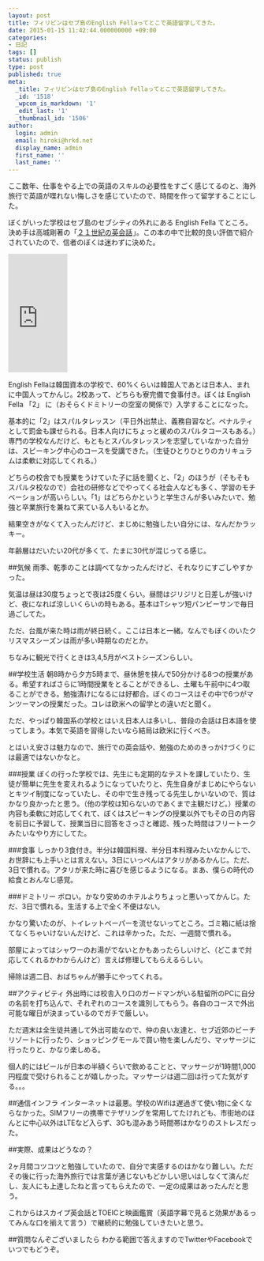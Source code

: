 ```yaml
---
layout: post
title: フィリピンはセブ島のEnglish Fellaってとこで英語留学してきた。
date: 2015-01-15 11:42:44.000000000 +09:00
categories:
- 日記
tags: []
status: publish
type: post
published: true
meta:
  _title: フィリピンはセブ島のEnglish Fellaってとこで英語留学してきた。
  _id: '1518'
  _wpcom_is_markdown: '1'
  _edit_last: '1'
  _thumbnail_id: '1506'
author:
  login: admin
  email: hiroki@hrkd.net
  display_name: admin
  first_name: ''
  last_name: ''
---
```


ここ数年、仕事をやる上での英語のスキルの必要性をすごく感じてるのと、海外旅行で英語が喋れない悔しさを感じていたので、時間を作って留学することにした。

<!--more-->

ぼくがいった学校はセブ島のセブシティの外れにある English Fella てところ。決め手は高城剛著の「<a href="http://www.amazon.co.jp/gp/product/B00FR1LGA0/ref=as_li_ss_tl?ie=UTF8&camp=247&creative=7399&creativeASIN=B00FR1LGA0&linkCode=as2&tag=og0f-22">２１世紀の英会話</a><img src="http://ir-jp.amazon-adsystem.com/e/ir?t=og0f-22&l=as2&o=9&a=B00FR1LGA0" width="1" height="1" border="0" alt="" style="border:none !important; margin:0px !important;" />」。この本の中で比較的良い評価で紹介されていたので、信者のぼくは迷わずに決めた。

<iframe src="http://rcm-fe.amazon-adsystem.com/e/cm?lt1=_blank&bc1=FFFFFF&IS2=1&npa=1&bg1=FFFFFF&fc1=000000&lc1=0000FF&t=og0f-22&o=9&p=8&l=as4&m=amazon&f=ifr&ref=ss_til&asins=B00FR1LGA0" style="width:120px;height:240px;" scrolling="no" marginwidth="0" marginheight="0" frameborder="0"></iframe>


English Fellaは韓国資本の学校で、60%くらいは韓国人であとは日本人、まれに中国人ってかんじ。2校あって、どちらも寮完備で食事付き。ぼくは English Fella 「2」 に（おそらくドミトリーの空室の関係で）入学することになった。

基本的に「2」はスパルタレッスン（平日外出禁止、義務自習など。ペナルティとして罰金も課せられる。日本人向けにちょっと緩めのスパルタコースもある。）専門の学校なんだけど、もともとスパルタレッスンを志望していなかった自分は、スピーキング中心のコースを受講できた。（生徒ひとりひとりのカリキュラムは柔軟に対応してくれる。）

どちらの校舎でも授業をうけていた子に話を聞くと、「2」のほうが（そもそもスパルタ校なので）会社の研修などでやってくる社会人なども多く、学習のモチベーションが高いらしい。「1」はどちらかというと学生さんが多いみたいで、勉強と卒業旅行を兼ねて来ている人もいるとか。

結果空きがなくて入ったんだけど、まじめに勉強したい自分には、なんだかラッキー。

年齢層はだいたい20代が多くて、たまに30代が混じってる感じ。

##気候
雨季、乾季のことは調べてなかったんだけど、それなりにすごしやすかった。

気温は昼は30度ちょっとで夜は25度くらい。昼間はジリジリと日差しが強いけど、夜になれば涼しいくらいの時もある。基本はTシャツ短パンビーサンで毎日過ごしてた。

ただ、台風が来た時は雨が終日続く。ここは日本と一緒。なんでもぼくのいたクリスマスシーズンは雨が多い時期なのだとか。

ちなみに観光で行くときは3,4,5月がベストシーズンらしい。

##学校生活
朝8時から夕方5時まで、昼休憩を挟んで50分かける8つの授業がある。希望すればさらに1時間授業をとることができるし、土曜も午前中に4つ取ることができる。勉強漬けになるには好都合。ぼくのコースはその中で6つがマンツーマンの授業だった。コレは欧米への留学との違いだと聞く。

ただ、やっぱり韓国系の学校とはいえ日本人は多いし、普段の会話は日本語を使ってしまう。本気で英語を習得したいなら結局は欧米に行くべき。

とはいえ安さは魅力なので、旅行での英会話や、勉強のためのきっかけづくりには最適ではないかなと。


###授業
ぼくの行った学校では、先生にも定期的なテストを課していたり、生徒が簡単に先生を変えれるようになっていたりと、先生自身がまじめにやらないとキツイ制度になっていたし、その中で生き残ってる先生しかいないので、質はかなり良かったと思う。（他の学校は知らないのであくまで主観だけど。）授業の内容も柔軟に対応してくれて、ぼくはスピーキングの授業以外でもその日の内容を前日に予習して、授業当日に回答をさっさと確認、残った時間はフリートークみたいなやり方にしてた。

###食事
しっかり3食付き。半分は韓国料理、半分日本料理みたいなかんじで、お世辞にも上手いとは言えない。3日にいっぺんはアタリがあるかんじ。ただ、3日で慣れる。アタリが来た時に喜びを感じるようになる。まあ、僕らの時代の給食とおんなじ感覚。

###ドミトリー
ボロい。かなり安めのホテルよりちょっと悪いってかんじ。ただ、3日で慣れる。生活する上で全く不便はない。

かなり驚いたのが、トイレットペーパーを流せないってところ。ゴミ箱に紙は捨てなくちゃいけないんだけど、これは辛かった。ただ、一週間で慣れる。

部屋によってはシャワーのお湯がでないとかもあったらしいけど、（どこまで対応してくれるかわからんけど）言えば修理してもらえるらしい。

掃除は週二日、おばちゃんが勝手にやってくれる。


##アクティビティ
外出時には校舎入り口のガードマンがいる駐留所のPCに自分の名前を打ち込んで、それぞれのコースを識別してもらう。各自のコースで外出可能な曜日が決まっているのでガチで厳しい。

ただ週末は全生徒共通して外出可能なので、仲の良い友達と、セブ近郊のビーチリゾートに行ったり、ショッピングモールで買い物を楽しんだり、マッサージに行ったりと、かなり楽しめる。

個人的にはビールが日本の半額くらいで飲めることと、マッサージが1時間1,000円程度で受けられることが嬉しかった。マッサージは週二回は行ってた気がする。。。

##通信インフラ
インターネットは最悪。学校のWifiは遅過ぎて使い物に全くならなかった。SIMフリーの携帯でテザリングを常用してたけれども、市街地のほんとに中心以外はLTEなど入らず、3Gも混みあう時間帯はかなりのストレスだった。

##実際、成果はどうなの？

2ヶ月間コツコツと勉強していたので、自分で実感するのはかなり難しい。ただその後に行った海外旅行では言葉が通じないもどかしい思いはしなくて済んだし、友人にも上達したねと言ってもらえたので、一定の成果はあったんだと思う。

これからはスカイプ英会話とTOEICと映画鑑賞（英語字幕で見ると効果があるってみんな口を揃えて言う）で継続的に勉強していきたいと思う。

##質問なんぞございましたら
わかる範囲で答えますのでTwitterやFacebookでいつでもどうぞ。
